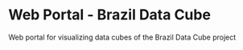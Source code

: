 # Web Portal - Brazil Data Cube
Web portal for visualizing data cubes of the Brazil Data Cube project
